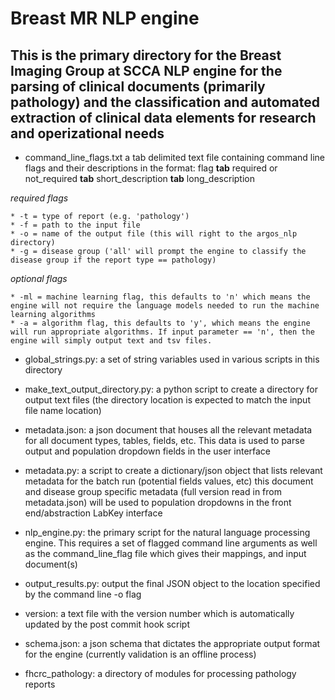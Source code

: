 Breast MR NLP engine 
=============================================================================================

This is the primary directory for the Breast Imaging Group at SCCA NLP engine for the parsing of clinical documents (primarily pathology) and the classification and automated extraction of clinical data elements for research and operizational needs
---------------------------------------------------------------------------------------------
- command_line_flags.txt 
	a tab delimited text file containing command line flags and their descriptions in the format:
	flag __tab__ required or not_required __tab__ short_description __tab__ long_description

*required flags*

	* -t = type of report (e.g. 'pathology')
	* -f = path to the input file
	* -o = name of the output file (this will right to the argos_nlp directory)
	* -g = disease group ('all' will prompt the engine to classify the disease group if the report type == pathology)

*optional flags*

	* -ml = machine learning flag, this defaults to 'n' which means the engine will not require the language models needed to run the machine learning algorithms
	* -a = algorithm flag, this defaults to 'y', which means the engine will run appropriate algorithms. If input parameter == 'n', then the engine will simply output text and tsv files.

- global_strings.py: a set of string variables used in various scripts in this directory

- make_text_output_directory.py: a python script to create a directory for output text files (the directory location is expected to match the input file name location)

- metadata.json: a json document that houses all the relevant metadata for all document types, tables, fields, etc. This data is used to parse output and population dropdown fields in the user interface

- metadata.py: 	a script to create a dictionary/json object that lists relevant metadata for the batch run 
	(potential fields values, etc) this document and disease group specific metadata (full version read in from metadata.json) will be used to population dropdowns in the front end/abstraction LabKey interface

- nlp_engine.py: the primary script for the natural language processing engine.  This requires a set of flagged command line arguments as well as the command_line_flag file which gives their mappings, and input document(s)

- output_results.py: output the final JSON object to the location specified by the command line -o flag

- version: a text file with the version number which is automatically updated by the post commit hook script

- schema.json: 	a json schema that dictates the appropriate output format for the engine (currently validation is an offline process)
	
- fhcrc_pathology: a directory of modules for processing pathology reports
